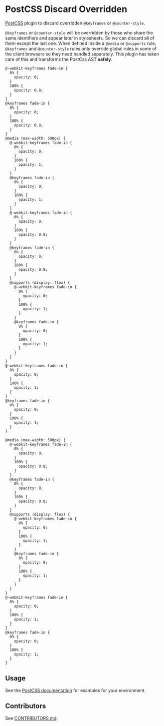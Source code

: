 PostCSS Discard Overridden
==========================

[PostCSS](https://github.com/postcss/postcss) plugin to discard overridden `@keyframes` or `@counter-style`.

`@keyframes` or `@counter-style` will be overridden by those who share the same identifiers and appear later in stylesheets. So we can discard all of them except the last one. When defined inside a `@media` or `@supports` rule, `@keyframes` and `@counter-style` rules only override global rules in some of the client browsers so they need handled separately. This plugin has taken care of this and transforms the PostCss AST **safely**.

    @-webkit-keyframes fade-in {
      0% {
        opacity: 0;
      }
      100% {
        opacity: 0.8;
      }
    }
    @keyframes fade-in {
      0% {
        opacity: 0;
      }
      100% {
        opacity: 0.8;
      }
    }
    @media (max-width: 500px) {
      @-webkit-keyframes fade-in {
        0% {
          opacity: 0;
        }
        100% {
          opacity: 1;
        }
      }
      @keyframes fade-in {
        0% {
          opacity: 0;
        }
        100% {
          opacity: 1;
        }
      }
      @-webkit-keyframes fade-in {
        0% {
          opacity: 0;
        }
        100% {
          opacity: 0.8;
        }
      }
      @keyframes fade-in {
        0% {
          opacity: 0;
        }
        100% {
          opacity: 0.8;
        }
      }
      @supports (display: flex) {
        @-webkit-keyframes fade-in {
          0% {
            opacity: 0;
          }
          100% {
            opacity: 1;
          }
        }
        @keyframes fade-in {
          0% {
            opacity: 0;
          }
          100% {
            opacity: 1;
          }
        }
      }
    }
    @-webkit-keyframes fade-in {
      0% {
        opacity: 0;
      }
      100% {
        opacity: 1;
      }
    }
    @keyframes fade-in {
      0% {
        opacity: 0;
      }
      100% {
        opacity: 1;
      }
    }

    @media (max-width: 500px) {
      @-webkit-keyframes fade-in {
        0% {
          opacity: 0;
        }
        100% {
          opacity: 0.8;
        }
      }
      @keyframes fade-in {
        0% {
          opacity: 0;
        }
        100% {
          opacity: 0.8;
        }
      }
      @supports (display: flex) {
        @-webkit-keyframes fade-in {
          0% {
            opacity: 0;
          }
          100% {
            opacity: 1;
          }
        }
        @keyframes fade-in {
          0% {
            opacity: 0;
          }
          100% {
            opacity: 1;
          }
        }
      }
    }
    @-webkit-keyframes fade-in {
      0% {
        opacity: 0;
      }
      100% {
        opacity: 1;
      }
    }
    @keyframes fade-in {
      0% {
        opacity: 0;
      }
      100% {
        opacity: 1;
      }
    }

Usage
-----

See the [PostCSS documentation](https://github.com/postcss/postcss#usage) for examples for your environment.

Contributors
------------

See [CONTRIBUTORS.md](https://github.com/cssnano/cssnano/blob/master/CONTRIBUTORS.md).
